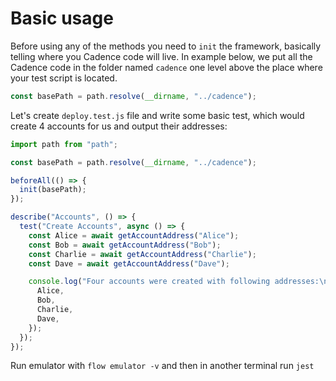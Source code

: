 # Basic usage
Before using any of the methods you need to `init` the framework, basically telling where you Cadence
code will live. In example below, we put all the Cadence code in the folder named `cadence` one level above the place
where your test script is located.

```javascript
const basePath = path.resolve(__dirname, "../cadence");
```

Let's create `deploy.test.js` file and write some basic test, which would create 4 accounts for us and output their addresses:

```javascript
import path from "path";

const basePath = path.resolve(__dirname, "../cadence");

beforeAll(() => {
  init(basePath);
});

describe("Accounts", () => {
  test("Create Accounts", async () => {
    const Alice = await getAccountAddress("Alice");
    const Bob = await getAccountAddress("Bob");
    const Charlie = await getAccountAddress("Charlie");
    const Dave = await getAccountAddress("Dave");

    console.log("Four accounts were created with following addresses:\n", {
      Alice,
      Bob,
      Charlie,
      Dave,
    });
  });
});
```

Run emulator with `flow emulator -v` and then in another terminal run `jest`